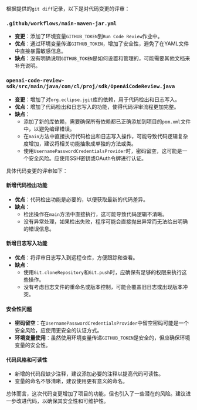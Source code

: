 根据提供的`git diff`记录，以下是对代码变更的评审：

### `.github/workflows/main-maven-jar.yml`
- **变更**：添加了环境变量`GITHUB_TOKEN`到`Run Code Review`作业中。
- **优点**：通过环境变量传递`GITHUB_TOKEN`，增加了安全性，避免了在YAML文件中直接暴露敏感信息。
- **缺点**：没有明确说明`GITHUB_TOKEN`是如何设置和管理的，可能需要其他文档来补充说明。

### `openai-code-review-sdk/src/main/java/com/cl/proj/sdk/OpenAiCodeReview.java`
- **变更**：增加了对`org.eclipse.jgit`库的依赖，用于代码检出和日志写入。
- **优点**：增加了代码检出和日志写入的功能，使得代码评审流程更加完整。
- **缺点**：
  - 添加了新的库依赖，需要确保所有依赖都已正确添加到项目的`pom.xml`文件中，以避免编译错误。
  - 在`main`方法中直接执行代码检出和日志写入操作，可能导致代码逻辑复杂度增加，建议将相关功能抽象成单独的方法或类。
  - 使用`UsernamePasswordCredentialsProvider`时，密码留空，这可能是一个安全风险。应使用SSH密钥或OAuth令牌进行认证。

具体代码变更的评审如下：

#### 新增代码检出功能
- **优点**：代码检出功能是必要的，以便获取最新的代码差异。
- **缺点**：
  - 检出操作在`main`方法中直接执行，这可能导致代码逻辑不清晰。
  - 没有异常处理，如果检出失败，程序可能会直接抛出异常而无法给出明确的错误信息。

#### 新增日志写入功能
- **优点**：将评审日志写入到远程仓库，方便跟踪和查看。
- **缺点**：
  - 使用`Git.cloneRepository`和`Git.push`时，应确保有足够的权限来执行这些操作。
  - 没有考虑日志文件的重命名或版本控制，可能会覆盖旧日志或出现版本冲突。

#### 安全性问题
- **密码留空**：在`UsernamePasswordCredentialsProvider`中留空密码可能是一个安全风险，应使用更安全的认证方式。
- **环境变量使用**：虽然使用环境变量传递`GITHUB_TOKEN`是安全的，但应确保环境变量的安全性。

#### 代码风格和可读性
- 新增的代码段缺少注释，建议添加必要的注释以提高代码可读性。
- 变量的命名不够清晰，建议使用更有意义的命名。

总体而言，这次代码变更增加了项目的功能，但也引入了一些潜在的风险。建议进一步改进代码，以确保其安全性和可维护性。